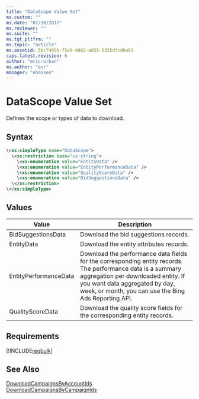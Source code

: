 ```yaml
---
title: "DataScope Value Set"
ms.custom: ""
ms.date: "07/10/2017"
ms.reviewer: ""
ms.suite: ""
ms.tgt_pltfrm: ""
ms.topic: "article"
ms.assetid: 5bc7405b-f5e0-4882-a855-5335d7cd6a61
caps.latest.revision: 6
author: "eric-urban"
ms.author: "eur"
manager: "ehansen"
---
```

# DataScope Value Set
Defines the scope or types of data to download.

## Syntax

```xml
\<xs:simpleType name="DataScope">
  \<xs:restriction base="xs:string">
    \<xs:enumeration value="EntityData" />
    \<xs:enumeration value="EntityPerformanceData" />
    \<xs:enumeration value="QualityScoreData" />
    \<xs:enumeration value="BidSuggestionsData" />
  \</xs:restriction>
\</xs:simpleType>
```

## Values

|Value|Description|
|---------|---------------|
|BidSuggestionsData|Download the bid suggestions records.|
|EntityData|Download the entity attributes records.|
|EntityPerformanceData|Download the performance data fields for the corresponding entity records. The performance data is a summary aggregation per downloaded entity. If you want data aggregated by day, week, or month, you can use the Bing Ads Reporting API.|
|QualityScoreData|Download the quality score fields for the corresponding entity records.|

## Requirements
[!INCLUDE[reqbulk](../bulk-api/includes/reqbulk.md)]
## See Also
[DownloadCampaignsByAccountIds](../bulk-api/downloadcampaignsbyaccountids-service-operation.md)  
[DownloadCampaignsByCampaignIds](../bulk-api/downloadcampaignsbycampaignids-service-operation.md)  

